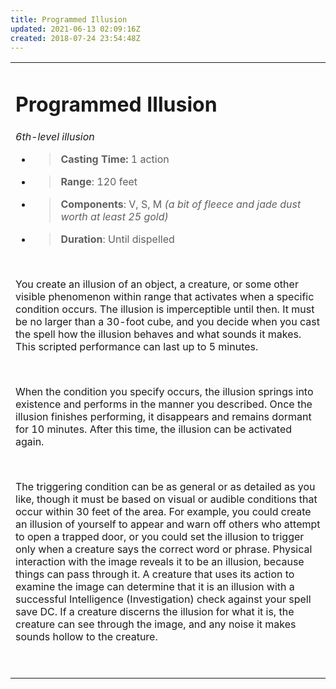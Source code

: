 ```yaml
---
title: Programmed Illusion
updated: 2021-06-13 02:09:16Z
created: 2018-07-24 23:54:48Z
---
```


<table><tbody><tr class="odd"><td><h1 id="programmed-illusion"><strong>Programmed Illusion</strong></h1><p><em>6th-level illusion</em></p><ul><li><blockquote><p><strong>Casting Time:</strong> 1 action</p></blockquote></li><li><blockquote><p><strong>Range</strong>: 120 feet</p></blockquote></li><li><blockquote><p><strong>Components</strong>: V, S, M <em>(a bit of fleece and jade dust worth at least 25 gold)</em></p></blockquote></li><li><blockquote><p><strong>Duration</strong>: Until dispelled</p></blockquote></li></ul><p> </p><p>You create an illusion of an object, a creature, or some other visible phenomenon within range that activates when a specific condition occurs. The illusion is imperceptible until then. It must be no larger than a 30-foot cube, and you decide when you cast the spell how the illusion behaves and what sounds it makes. This scripted performance can last up to 5 minutes.</p><p> </p><p>When the condition you specify occurs, the illusion springs into existence and performs in the manner you described. Once the illusion finishes performing, it disappears and remains dormant for 10 minutes. After this time, the illusion can be activated again.</p><p> </p><p>The triggering condition can be as general or as detailed as you like, though it must be based on visual or audible conditions that occur within 30 feet of the area. For example, you could create an illusion of yourself to appear and warn off others who attempt to open a trapped door, or you could set the illusion to trigger only when a creature says the correct word or phrase. Physical interaction with the image reveals it to be an illusion, because things can pass through it. A creature that uses its action to examine the image can determine that it is an illusion with a successful Intelligence (Investigation) check against your spell save DC. If a creature discerns the illusion for what it is, the creature can see through the image, and any noise it makes sounds hollow to the creature.</p><p> </p></td></tr></tbody></table>